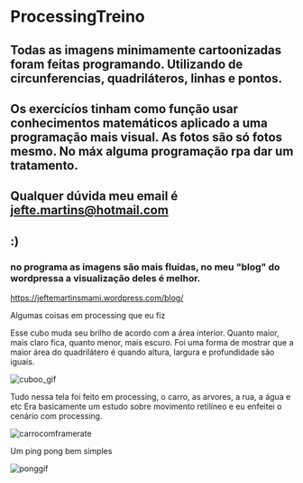 # ProcessingTreino
## Todas as imagens minimamente cartoonizadas foram feitas programando. Utilizando de circunferencias, quadriláteros, linhas e pontos.
## Os exercícíos tinham como função usar conhecimentos matemáticos aplicado a uma programação mais visual. As fotos são só fotos mesmo. No máx alguma programação rpa dar um tratamento.
## Qualquer dúvida meu email é jefte.martins@hotmail.com 
## :)
### no programa as imagens são mais fluidas, no meu "blog" do wordpressa a visualização deles é melhor.
https://jeftemartinsmami.wordpress.com/blog/

Algumas coisas em processing que eu fiz

Esse cubo muda seu brilho de acordo com a área interior. Quanto maior, mais claro fica, quanto menor, mais escuro.
Foi uma forma de mostrar que a maior área do quadrilátero é quando altura, largura e profundidade são iguais.

![cuboo_gif](https://user-images.githubusercontent.com/36806973/153521418-50b64b1c-ddbd-43c0-a626-3326dca96de0.gif)

Tudo nessa tela foi feito em processing, o carro, as arvores, a rua, a água e etc
Era basicamente um estudo sobre movimento retilíneo e eu enfeitei o cenário com processing.

![carrocomframerate](https://user-images.githubusercontent.com/36806973/153522969-7f10a15c-417f-400a-8533-a674162ee20e.gif)

Um ping pong bem simples 

![ponggif](https://user-images.githubusercontent.com/36806973/153693899-1e44576b-7efd-453a-90cf-3702cdd5cbb1.gif)
